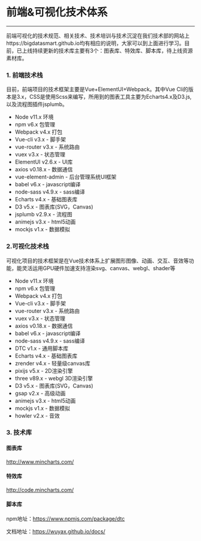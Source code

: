 ﻿# 前端&可视化技术体系
-------
前端可视化的技术规范、相关技术、技术培训与技术沉淀在我们技术部的网站上https://bigdatasmart.github.io均有相应的说明，大家可以到上面进行学习。目前，已上线持续更新的技术库主要有3个：图表库、特效库、脚本库，待上线资源素材库。

### 1. 前端技术栈
目前，前端项目的技术框架主要是Vue+ElementUI+Webpack。其中Vue Cli的版本是3.x，CSS是使用Scss来编写，所用到的图表工具主要为Echarts4.x及D3.js,以及流程图插件jsplumb。
* Node v11.x 环境
* npm v6.x 包管理
* Webpack v4.x 打包
* Vue-cli v3.x  - 脚手架
* vue-router v3.x - 系统路由
* vuex v3.x - 状态管理
* ElementUI v2.6.x - UI库
* axios v0.18.x - 数据通信
* vue-element-admin - 后台管理系统UI框架
* babel v6.x - javascript编译
* node-sass v4.9.x - sass编译
* Echarts v4.x - 基础图表库
* D3 v5.x - 图表库(SVG，Canvas)
* jsplumb v2.9.x - 流程图
* animejs v3.x - html5动画
* mockjs v1.x - 数据模拟

### 2.可视化技术栈
可视化项目的技术框架是在Vue技术体系上扩展图形图像、动画、交互、音效等功能，能灵活运用GPU硬件加速支持渲染svg、canvas、webgl、shader等
* Node v11.x 环境
* npm v6.x 包管理
* Webpack v4.x 打包
* Vue-cli v3.x  - 脚手架
* vue-router v3.x - 系统路由
* vuex v3.x - 状态管理
* axios v0.18.x - 数据通信
* babel v6.x - javascript编译
* node-sass v4.9.x - sass编译
* DTC v1.x - 通用脚本库
* Echarts v4.x - 基础图表库
* zrender v4.x - 轻量级canvas库
* pixijs v5.x - 2D渲染引擎
* three v89.x - webgl 3D渲染引擎
* D3 v5.x - 图表库(SVG，Canvas)
* gsap v2.x - 高级动画
* animejs v3.x - html5动画
* mockjs v1.x - 数据模拟
* howler v2.x - 音效

### 3. 技术库
#### 图表库
http://www.mincharts.com/
#### 特效库
http://code.mincharts.com/
#### 脚本库
npm地址：https://www.npmjs.com/package/dtc

文档地址：https://wuyax.github.io/docs/ 






